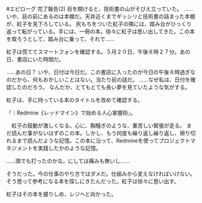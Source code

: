 #エピローグ 完了報告(2)
目を開けると、技術書の山がそびえ立っていた。
……いや、目の前にあるのは本棚だ。天井近くまでギッシリと技術書の詰まった本棚が、紅子を見下ろしている。
尻もちをついた紅子の隣には、踏み台がひっくり返って転がっている。手には、一冊の本。徐々に紅子は思い出してきた。この本を取ろうとして、踏み台に乗って、それで……

紅子は慌ててスマートフォンを確認する。５月２０日、午後８時２７分。あの日、書店にいた時間だ。

……あの日？
いや、日付は今日だ。この書店に入ったのが今日の午後８時過ぎなのだから、何もおかしいことはない。当たり前の話だ。
……なぜ私は、日付を確認したのだろう。
なんだか、とてもとても長い夢を見ていたような気がする。

紅子は、手に持っている本のタイトルを改めて確認する。

『｜Redmine《レッドマイン》で始める人心掌握術』。

　紅子の鼓動が激しくなる。心に、胸騒ぎのような、重苦しい緊張が走る。
まだ読んだ事がないはずのこの本。しかし、もう何度も繰り返し繰り返し、擦り切れるまで読んだような記憶。この本に沿って、Redmineを使ってプロジェクトマネジメントを実践したかのような記憶。

……頭でも打ったのかな。にしては痛みも無いし……

そうだった。今の仕事のやり方ではダメだ。仕組みから変えなければいけない。そう思って参考になる本を探しにきたんだった。紅子は徐々に思い出す。

紅子はその本を握りしめ、レジへと向かった。